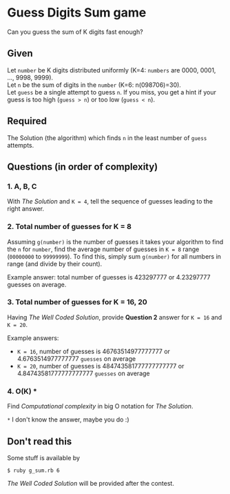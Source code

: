 # Guess Digits Sum game

Can you guess the sum of K digits fast enough?

## Given

Let `number` be K digits distributed uniformly (K=4: `numbers` are 0000, 0001, ..., 9998, 9999).  
Let `n` be the sum of digits in the `number` (K=6: n(098706)=30).  
Let `guess` be a single attempt to guess `n`. If you miss, you get a hint if your guess is too high (`guess > n`) or too low (`guess < n`).

## Required

The Solution (the algorithm) which finds `n` in the least number of `guess` attempts.

## Questions (in order of complexity)

### 1. A, B, C

With *The Solution* and `K = 4`, tell the sequence of guesses leading to the right answer.

### 2. Total number of guesses for K = 8

Assuming `g(number)` is the number of guesses it takes your algorithm to find the `n` for `number`,
find the average number of guesses in `K = 8` range (`00000000` to `99999999`). To find this, simply
sum `g(number)` for all numbers in range (and divide by their count).

Example answer: total number of guesses is 423297777 or 4.23297777 guesses on average.

### 3. Total number of guesses for K = 16, 20

Having *The Well Coded Solution*, provide **Question 2** answer for `K = 16` and `K = 20`.

Example answers:
- `K = 16`, number of guesses is 46763514977777777 or 4.6763514977777777 `guesses` on average
- `K = 20`, number of guesses is 484743581777777777777 or 4.84743581777777777777 `guesses` on average

### 4. O(K) *

Find *Computational complexity* in big O notation for *The Solution*.

`*` I don't know the answer, maybe you do :)

## Don't read this

Some stuff is available by

    $ ruby g_sum.rb 6

*The Well Coded Solution* will be provided after the contest.
